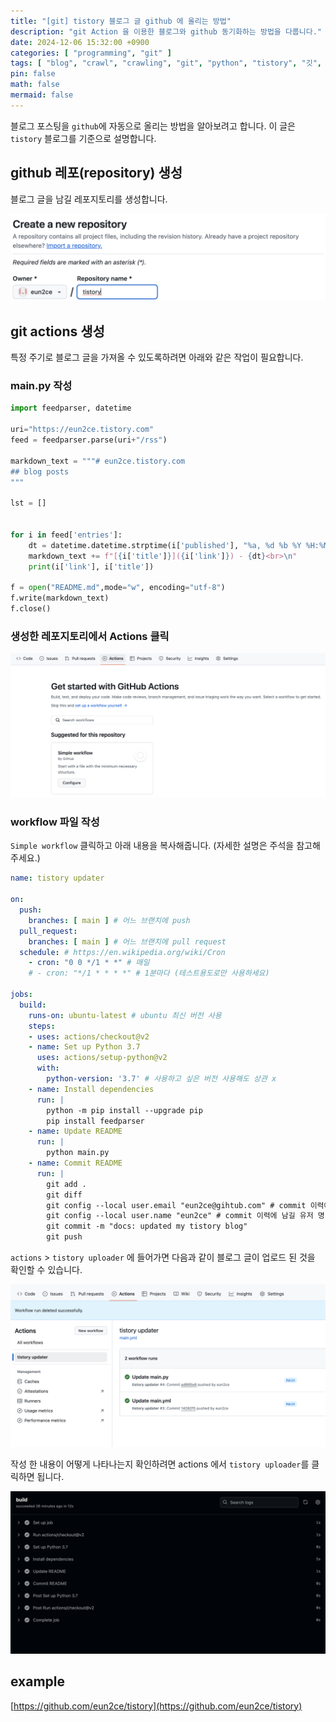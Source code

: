 ```yaml
---
title: "[git] tistory 블로그 글 github 에 올리는 방법"
description: "git Action 을 이용한 블로그와 github 동기화하는 방법을 다룹니다."
date: 2024-12-06 15:32:00 +0900
categories: [ "programming", "git" ]
tags: [ "blog", "crawl", "crawling", "git", "python", "tistory", "깃", "깃헙", "블로그", "크롤링" ]
pin: false
math: false
mermaid: false
---
```


블로그 포스팅을 `github`에 자동으로 올리는 방법을 알아보려고 합니다. 이 글은 `tistory` 블로그를 기준으로 설명합니다.

## github 레포(repository) 생성

블로그 글을 남길 레포지토리를 생성합니다.

![repository 생성](/assets/img/posts/programming/git/2024-12-04-git-using-gitaction-with-tistory/2024-12-06-15-10-00.png)

## git actions 생성

특정 주기로 블로그 글을 가져올 수 있도록하려면 아래와 같은 작업이 필요합니다.

### main.py 작성

```python
import feedparser, datetime

uri="https://eun2ce.tistory.com"
feed = feedparser.parse(uri+"/rss")

markdown_text = """# eun2ce.tistory.com
## blog posts
"""

lst = []


for i in feed['entries']:
    dt = datetime.datetime.strptime(i['published'], "%a, %d %b %Y %H:%M:%S %z").strftime("%b %d, %Y")
    markdown_text += f"[{i['title']}]({i['link']}) - {dt}<br>\n"
    print(i['link'], i['title'])

f = open("README.md",mode="w", encoding="utf-8")
f.write(markdown_text)
f.close()
```

### 생성한 레포지토리에서 Actions 클릭

![actions](/assets/img/posts/programming/git/2024-12-04-git-using-gitaction-with-tistory/2024-12-06-15-18-00.png)

### workflow 파일 작성

`Simple workflow` 클릭하고 아래 내용을 복사해줍니다. (자세한 설명은 주석을 참고해주세요.)

```yaml
name: tistory updater

on:
  push:
    branches: [ main ] # 어느 브랜치에 push
  pull_request:
    branches: [ main ] # 어느 브랜치에 pull request
  schedule: # https://en.wikipedia.org/wiki/Cron
    - cron: "0 0 */1 * *" # 매일
    # - cron: "*/1 * * * *" # 1분마다 (테스트용도로만 사용하세요)

jobs:
  build:
    runs-on: ubuntu-latest # ubuntu 최신 버전 사용
    steps:
    - uses: actions/checkout@v2
    - name: Set up Python 3.7
      uses: actions/setup-python@v2
      with:
        python-version: '3.7' # 사용하고 싶은 버전 사용해도 상관 x
    - name: Install dependencies
      run: |
        python -m pip install --upgrade pip
        pip install feedparser
    - name: Update README
      run: |
        python main.py
    - name: Commit README
      run: |
        git add .
        git diff
        git config --local user.email "eun2ce@gihtub.com" # commit 이력에 남길 email
        git config --local user.name "eun2ce" # commit 이력에 남길 유저 명
        git commit -m "docs: updated my tistory blog"
        git push
```

`actions` > `tistory uploader` 에 들어가면 다음과 같이 블로그 글이 업로드 된 것을 확인할 수 있습니다.

![result](/assets/img/posts/programming/git/2024-12-04-git-using-gitaction-with-tistory/2024-12-06-15-38-59.png)


작성 한 내용이 어떻게 나타나는지 확인하려면 actions 에서 `tistory uploader`를 클릭하면 됩니다.

![check](/assets/img/posts/programming/git/2024-12-04-git-using-gitaction-with-tistory/2024-12-06-15-26-38.png)

## example

[https://github.com/eun2ce/tistory](https://github.com/eun2ce/tistory)
